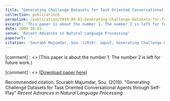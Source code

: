 ```yaml
---
title: "Generating Challenge Datasets for Task Oriented Conversational Agents through Self-Play"
collection: publications
permalink: /publication/2019-09-02-Generating-Challenge-Datasets-for-Task-Oriented-Conversational-Agents-through-Self-Play
excerpt: 'This paper is about the number 1. The number 2 is left for future work.'
date: 2009-10-01
venue: 'Recent Advances in Natural Language Processing'
paperurl: ''
citation: 'Sourabh Majumdar, Sou. (2019). &quot; Generating Challenge Datasets for Task Oriented Conversational Agents through Self-Play.&quot; <i>Recent Advances in Natural Language Processing</i>.'
---
```

[comment] : <> (This paper is about the number 1. The number 2 is left for future work.)

[comment] : <> ([Download paper here](http://academicpages.github.io/files/paper1.pdf))

Recommended citation: Sourabh Majumdar, Sou. (2019). "Generating Challenge Datasets for Task Oriented Conversational Agents through Self-Play" <i>Recent Advances in Natural Language Processing</i>.
